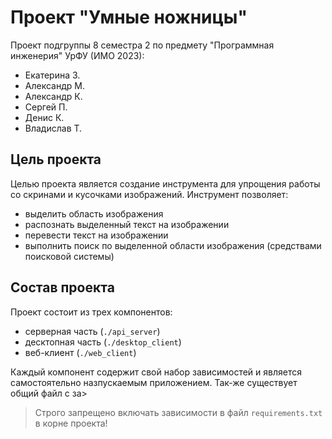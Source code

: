 # Проект "Умные ножницы"
Проект подгруппы 8 семестра 2 по предмету "Программная инженерия" УрФУ (ИМО 2023):
- Екатерина З.
- Александр М.
- Александр К.
- Сергей П.
- Денис К.
- Владислав Т.

## Цель проекта
Целью проекта является создание инструмента для упрощения работы со скринами и кусочками изображений. Инструмент позволяет:
- выделить область изображения
- распознать выделенный текст на изображении
- перевести текст на изображении
- выполнить поиск по выделенной области изображения (средствами поисковой системы)

## Состав проекта
Проект состоит из трех компонентов:
- серверная часть (```./api_server```)
- десктопная часть (```./desktop_client```)
- веб-клиент (```./web_client```)

Каждый компонент содержит свой набор зависимостей и является самостоятельно назпускаемым приложением. Так-же существует общий файл с за>

> Строго запрещено включать зависимости в файл ```requirements.txt``` в корне проекта!
